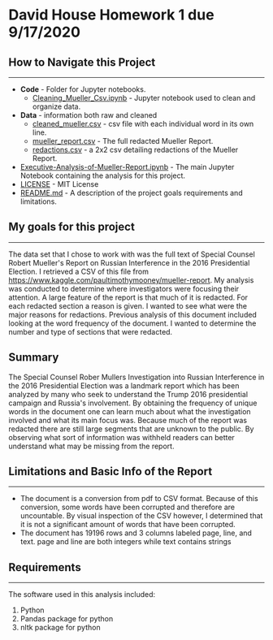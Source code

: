 # David House Homework 1 due 9/17/2020

## How to Navigate this Project

---

* **Code** - Folder for Jupyter notebooks.
    * [Cleaning_Mueller_Csv.ipynb](https://github.com/DavidBrynnHouse/Data_601_HW-1/blob/master/Code/Cleaning_Mueller_Csv.ipynb) - Jupyter notebook used to clean and organize data.
* **Data** - information both raw and cleaned
    * [cleaned_mueller.csv](https://github.com/DavidBrynnHouse/Data_601_HW-1/blob/master/Data/cleaned_mueller.csv) - csv file with each individual word in its own line.
    * [mueller_report.csv](https://github.com/DavidBrynnHouse/Data_601_HW-1/blob/master/Data/mueller_report.csv) - The full redacted Mueller Report.
    * [redactions.csv](https://github.com/DavidBrynnHouse/Data_601_HW-1/blob/master/Data/redactions.csv) - a 2x2 csv detailing redactions of the Mueller Report.
* [Executive-Analysis-of-Mueller-Report.ipynb](https://github.com/DavidBrynnHouse/Data_601_HW-1/blob/master/Executive-Analysis-of-Mueller-Report.ipynb) - The main Jupyter Notebook containing the analysis for this project.
* [LICENSE](https://github.com/DavidBrynnHouse/Data_601_HW-1/blob/master/LICENSE) - MIT License
* [README.md](https://github.com/DavidBrynnHouse/Data_601_HW-1/blob/master/README.md) - A description of the project goals requirements and limitations.



## My goals for this project

---

The data set that I chose to work with was the full text of Special Counsel Robert Mueller's Report on Russian Interference in the 2016 Presidential Election. I retrieved a CSV of this file from https://www.kaggle.com/paultimothymooney/mueller-report. My analysis was conducted to determine where investigators were focusing their attention. A large feature of the report is that much of it is redacted. For each redacted section a reason is given. I wanted to see what were the major reasons for redactions. Previous analysis of this document included looking at the word frequency of the document. I wanted to determine the number and type of sections that were redacted.

## Summary

The Special Counsel Rober Mullers Investigation into Russian Interference in the 2016 Presidential Election was a landmark report which has been analyzed by many who seek to understand the Trump 2016 presidential campaign and Russia's involvement. By obtaining the frequency of unique words in the document one can learn much about what the investigation involved and what its main focus was. Because much of the report was redacted there are still large segments that are unknown to the public. By observing what sort of information was withheld readers can better understand what may be missing from the report.


## Limitations and Basic Info of the Report

---

* The document is a conversion from pdf to CSV format. Because of this conversion, some words have been corrupted and therefore are uncountable. By visual inspection of the CSV however, I determined that it is not a significant amount of words that have been corrupted.
* The document has 19196 rows and 3 columns labeled page, line, and text. page and line are both integers while text contains strings


## Requirements

---

The software used in this analysis included:

1) Python
2) Pandas package for python
3) nltk package for python